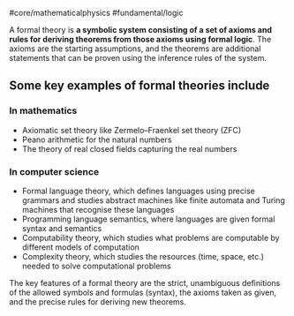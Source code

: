 #core/mathematicalphysics #fundamental/logic

A formal theory is **a symbolic system consisting of a set of axioms and rules for deriving theorems from those axioms using formal logic**. The axioms are the starting assumptions, and the theorems are additional statements that can be proven using the inference rules of the system.

## Some key examples of formal theories include

### In mathematics

- Axiomatic set theory like Zermelo–Fraenkel set theory (ZFC)
- Peano arithmetic for the natural numbers
- The theory of real closed fields capturing the real numbers

### In computer science

- Formal language theory, which defines languages using precise grammars and studies abstract machines like finite automata and Turing machines that recognise these languages
- Programming language semantics, where languages are given formal syntax and semantics
- Computability theory, which studies what problems are computable by different models of computation
- Complexity theory, which studies the resources (time, space, etc.) needed to solve computational problems

The key features of a formal theory are the strict, unambiguous definitions of the allowed symbols and formulas (syntax), the axioms taken as given, and the precise rules for deriving new theorems.

